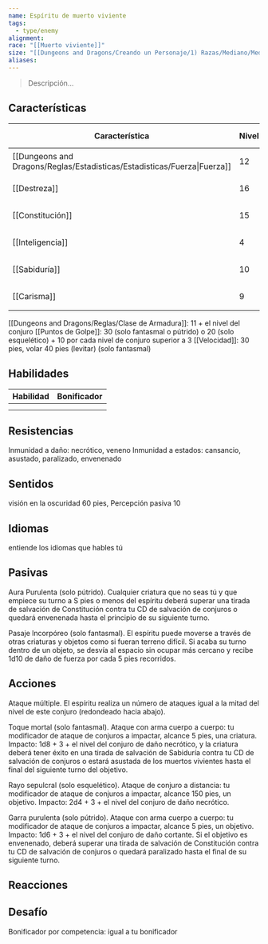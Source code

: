 ```yaml
---
name: Espíritu de muerto viviente
tags:
  - type/enemy
alignment: 
race: "[[Muerto viviente]]"
size: "[[Dungeons and Dragons/Creando un Personaje/1) Razas/Mediano/Mediano]]"
aliases: 
---
```

> Descripción...
## Características
| Característica                                                           | Nivel | Bonificador | Lanzar dado      |
| ------------------------------------------------------------------------ | ----- | ----------- | ---------------- |
| [[Dungeons and Dragons/Reglas/Estadisticas/Estadisticas/Fuerza\|Fuerza]] | 12    | +1          | `dice: 1d20 + 0` |
| [[Destreza]]                                                             | 16    | +3          | `dice: 1d20 + 0` |
| [[Constitución]]                                                         | 15    | +2          | `dice: 1d20 + 0` |
| [[Inteligencia]]                                                         | 4     | -3          | `dice: 1d20 + 0` |
| [[Sabiduría]]                                                            | 10    | 0           | `dice: 1d20 + 0` |
| [[Carisma]]                                                              | 9     | -1          | `dice: 1d20 + 0` |

[[Dungeons and Dragons/Reglas/Clase de Armadura]]: 11 + el nivel del conjuro
[[Puntos de Golpe]]: 30 (solo fantasmal o pútrido) o 20 (solo esquelético) + 10 por cada nivel de conjuro superior a 3
[[Velocidad]]: 30 pies, volar 40 pies (levitar) (solo fantasmal)
## Habilidades
| Habilidad | Bonificador |
| --------- | ----------- |
|           |             |
|           |             |
## Resistencias

Inmunidad a daño: necrótico, veneno
Inmunidad a estados: cansancio, asustado, paralizado, envenenado
## Sentidos

visión en la oscuridad 60 pies, Percepción pasiva 10
## Idiomas

entiende los idiomas que hables tú
## Pasivas

Aura Purulenta (solo pútrido). 
Cualquier criatura que no seas tú y que empiece su turno a S pies o menos del espíritu deberá superar una tirada de salvación de Constitución contra tu CD de salvación de conjuros o quedará envenenada hasta el principio de su siguiente turno.

Pasaje lncorpóreo (solo fantasmal). 
El espíritu puede moverse a través de otras criaturas y objetos como si fueran terreno difícil. Si acaba su turno dentro de un objeto, se desvía al espacio sin ocupar más cercano y recibe 1d10 de daño de fuerza por cada 5 pies recorridos.
## Acciones

Ataque múltiple. 
El espíritu realiza un número de ataques igual a la mitad del nivel de este conjuro (redondeado hacia abajo).

Toque mortal (solo fantasmal). 
Ataque con arma cuerpo a cuerpo: tu modificador de ataque de conjuros a impactar, alcance 5 pies, una criatura. Impacto: 1d8 + 3 + el nivel del conjuro de daño necrótico, y la criatura deberá tener éxito en una tirada de salvación de Sabiduría contra tu CD de salvación de conjuros o estará asustada de los muertos vivientes hasta el final del siguiente turno del objetivo.

Rayo sepulcral (solo esquelético). 
Ataque de conjuro a distancia: tu modificador de ataque de conjuros a impactar, alcance 150 pies, un objetivo. Impacto: 2d4 + 3 + el nivel del conjuro de daño necrótico.

Garra purulenta (solo pútrido). 
Ataque con arma cuerpo a cuerpo: tu modificador de ataque de conjuros a impactar, alcance 5 pies, un objetivo. Impacto: 1d6 + 3 + el nivel del conjuro de daño cortante. Si el objetivo es envenenado, deberá superar una tirada de salvación de Constitución contra tu CD de salvación de conjuros o quedará paralizado hasta el final de su siguiente turno.
## Reacciones

## Desafío

Bonificador por competencia: igual a tu bonificador